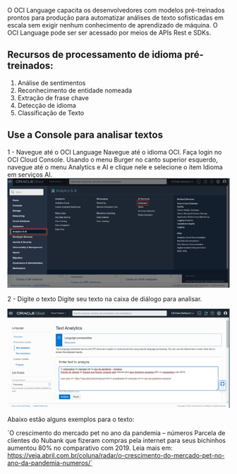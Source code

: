 O OCI Language capacita os desenvolvedores com modelos pré-treinados prontos para produção para automatizar análises de texto sofisticadas em escala sem exigir nenhum conhecimento de aprendizado de máquina. O OCI Language pode ser ser acessado por meios de APIs Rest e SDKs.

## Recursos de processamento de idioma pré-treinados:

1. Análise de sentimentos
2. Reconhecimento de entidade nomeada
3. Extração de frase chave
4. Detecção de idioma
5. Classificação de Texto

## Use a Console para analisar textos

1 - Navegue até o OCI Language
Navegue até o idioma OCI. Faça login no OCI Cloud Console. Usando o menu Burger no canto superior esquerdo, navegue até o menu Analytics e AI e clique nele e selecione o item Idioma em serviços AI.
![_](./Imagens/IMG_001.PNG)

2 - Digite o texto
Digite seu texto na caixa de diálogo para analisar.

![_](./Imagens/IMG_002.PNG)

Abaixo estão alguns exemplos para o texto:

´O crescimento do mercado pet no ano da pandemia – números
Parcela de clientes do Nubank que fizeram compras pela internet para seus bichinhos aumentou 80% no comparativo com 2019. 
Leia mais em: https://veja.abril.com.br/coluna/radar/o-crescimento-do-mercado-pet-no-ano-da-pandemia-numeros/´

